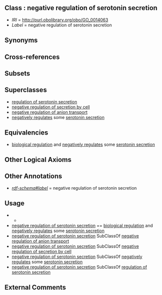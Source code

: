 
## Class : negative regulation of serotonin secretion

 * *IRI* = http://purl.obolibrary.org/obo/GO_0014063
 * *Label* = negative regulation of serotonin secretion

## Synonyms


## Cross-references


## Subsets


## Superclasses

 * [regulation of serotonin secretion](../../GO/62/GO_0014062.md)
 * [negative regulation of secretion by cell](../../GO/31/GO_1903531.md)
 * [negative regulation of anion transport](../../GO/92/GO_1903792.md)
 * [negatively regulates](../../RO/12/RO_0002212.md) some [serotonin secretion](../../GO/20/GO_0001820.md)

## Equivalencies

 * [biological regulation](../../GO/07/GO_0065007.md) and [negatively regulates](../../RO/12/RO_0002212.md) some [serotonin secretion](../../GO/20/GO_0001820.md)

## Other Logical Axioms


## Other Annotations

 * *[rdf-schema#label](../../el/rdf-schema#label.md)* = negative regulation of serotonin secretion

## Usage

 * -
 * [negative regulation of serotonin secretion](../../GO/63/GO_0014063.md) == [biological regulation](../../GO/07/GO_0065007.md) and [negatively regulates](../../RO/12/RO_0002212.md) some [serotonin secretion](../../GO/20/GO_0001820.md)
 * [negative regulation of serotonin secretion](../../GO/63/GO_0014063.md) SubClassOf [negative regulation of anion transport](../../GO/92/GO_1903792.md)
 * [negative regulation of serotonin secretion](../../GO/63/GO_0014063.md) SubClassOf [negative regulation of secretion by cell](../../GO/31/GO_1903531.md)
 * [negative regulation of serotonin secretion](../../GO/63/GO_0014063.md) SubClassOf [negatively regulates](../../RO/12/RO_0002212.md) some [serotonin secretion](../../GO/20/GO_0001820.md)
 * [negative regulation of serotonin secretion](../../GO/63/GO_0014063.md) SubClassOf [regulation of serotonin secretion](../../GO/62/GO_0014062.md)

## External Comments


